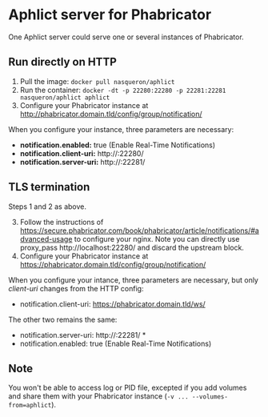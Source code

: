 Aphlict server for Phabricator
==============================

One Aphlict server could serve one or several instances of Phabricator.

Run directly on HTTP
--------------------

1. Pull the image: `docker pull nasqueron/aphlict`
2. Run the container: `docker -dt -p 22280:22280 -p 22281:22281 nasqueron/aphlict aphlict`
3. Configure your Phabricator instance at http://phabricator.domain.tld/config/group/notification/

When you configure your instance, three parameters are necessary:

* **notification.enabled:** true (Enable Real-Time Notifications)
* **notification.client-uri:** http://<ip or host>:22280/
* **notification.server-uri:** http://<ip or host>:22281/


TLS termination
---------------

Steps 1 and 2 as above.

3. Follow the instructions of https://secure.phabricator.com/book/phabricator/article/notifications/#advanced-usage to configure your nginx. Note you can directly use proxy_pass http://localhost:22280/ and discard the upstream block.
4. Configure your Phabricator instance at https://phabricator.domain.tld/config/group/notification/

When you configure your intance, three parameters are necessary, but only *client-uri* changes from the HTTP config:

* notification.client-uri: https://phabricator.domain.tld/ws/

The other two remains the same:

* notification.server-uri: http://<ip or host>:22281/ * 
* notification.enabled: true (Enable Real-Time Notifications)

Note
----

You won't be able to access log or PID file, excepted if you add volumes
and share them with your Phabricator instance (`-v ... --volumes-from=aphlict`).
